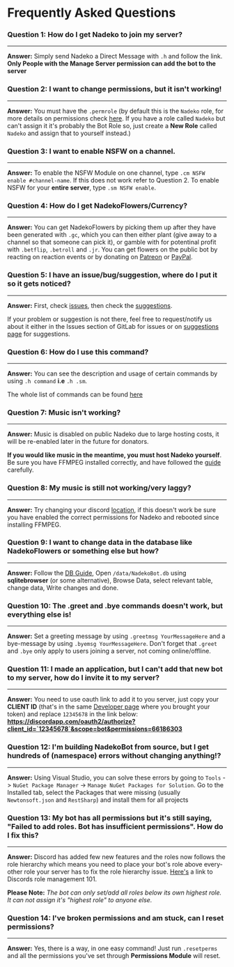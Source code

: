 # Frequently Asked Questions

### Question 1: How do I get Nadeko to join my server?

---

**Answer:** Simply send Nadeko a Direct Message with `.h` and follow the link. **Only People with the Manage Server permission can add the bot to the server**

### Question 2: I want to change permissions, but it isn't working!

---

**Answer:** You must have the `.permrole` (by default this is the `Nadeko` role, for more details on permissions check [here](http://nadekobot.readthedocs.io/en/latest/Permissions%20System/ "Permissions"). If you have a role called `Nadeko` but can't assign it it's probably the Bot Role so, just create a **New Role** called `Nadeko` and assign that to yourself instead.)

### Question 3: I want to enable NSFW on a channel.

---

**Answer:** To enable the NSFW Module on one channel, type `.cm NSFW enable #channel-name`. If this does not work refer to Question 2. To enable NSFW for your **entire server**, type `.sm NSFW enable`.

### Question 4: How do I get NadekoFlowers/Currency?

---

**Answer:** You can get NadekoFlowers by picking them up after they have been generated with `.gc`, which you can then either plant (give away to a channel so that someone can pick it), or gamble with for potentinal profit with `.betflip`, `.betroll` and `.jr`. You can get flowers on the public bot by reacting on reaction events or by donating on [Patreon](https://patreon.com/nadekobot) or [PayPal](https://paypal.me/Kwoth).

### Question 5: I have an issue/bug/suggestion, where do I put it so it gets noticed?

---

**Answer:** First, check [issues](https://gitlab.com/Kwoth/nadekobot/issues "GitLab NadekoBot Issues"), then check the [suggestions](https://nadeko.bot/suggest).

If your problem or suggestion is not there, feel free to request/notify us about it either in the Issues section of GitLab for issues or on [suggestions page](https://nadeko.bot/suggest) for suggestions.

### Question 6: How do I use this command?

---

**Answer:** You can see the description and usage of certain commands by using `.h command` **i.e** `.h .sm`.

The whole list of commands can be found [here](https://nadeko.bot/commands "Command List")

### Question 7: Music isn't working?

---

**Answer:** Music is disabled on public Nadeko due to large hosting costs, it will be re-enabled later in the future for donators.

**If you would like music in the meantime, you must host Nadeko yourself**. Be sure you have FFMPEG installed correctly, and have followed the [guide](http://nadekobot.readthedocs.io/en/latest/guides/Windows%20Guide/#setting-up-nadekobot-for-music) carefully.

### Question 8: My music is still not working/very laggy?

---

**Answer:** Try changing your discord [location][1], if this doesn't work be sure you have enabled the correct permissions for Nadeko and rebooted since installing FFMPEG.

[1]: https://support.discordapp.com/hc/en-us/articles/216661717.how-do-I-change-my-Voice-Server-Region-

### Question 9: I want to change data in the database like NadekoFlowers or something else but how?

---

**Answer:** Follow the [DB Guide](http://nadekobot.readthedocs.io/en/latest/JSON%20Explanations/#db-files), Open `/data/NadekoBot.db` using **sqlitebrowser** (or some alternative), Browse Data, select relevant table, change data, Write changes and done.

### Question 10: The .greet and .bye commands doesn't work, but everything else is!

---

**Answer:** Set a greeting message by using `.greetmsg YourMessageHere` and a bye-message by using `.byemsg YourMessageHere`. Don't forget that `.greet` and `.bye` only apply to users joining a server, not coming online/offline.

### Question 11: I made an application, but I can't add that new bot to my server, how do I invite it to my server?

---

**Answer:** You need to use oauth link to add it to you server, just copy your **CLIENT ID** (that's in the same [Developer page](https://discordapp.com/developers/applications/me) where you brought your token) and replace `12345678` in the link below: **https://discordapp.com/oauth2/authorize?client_id=`12345678`&scope=bot&permissions=66186303**

### Question 12: I'm building NadekoBot from source, but I get hundreds of (namespace) errors without changing anything!?

---

**Answer:** Using Visual Studio, you can solve these errors by going to `Tools` -> `NuGet Package Manager` -> `Manage NuGet Packages for Solution`. Go to the Installed tab, select the Packages that were missing (usually `Newtonsoft.json` and `RestSharp`) and install them for all projects

### Question 13: My bot has all permissions but it's still saying, "Failed to add roles. Bot has insufficient permissions". How do I fix this?

---

**Answer:** Discord has added few new features and the roles now follows the role hierarchy which means you need to place your bot's role above every-other role your server has to fix the role hierarchy issue. [Here's](https://support.discordapp.com/hc/en-us/articles/214836687-Role-Management-101) a link to Discords role management 101.

**Please Note:** *The bot can only set/add all roles below its own highest role. It can not assign it's "highest role" to anyone else.*

### Question 14: I've broken permissions and am stuck, can I reset permissions?

---

**Answer:** Yes, there is a way, in one easy command! Just run `.resetperms` and all the permissions you've set through **Permissions Module** will reset.
